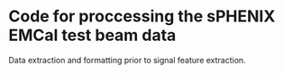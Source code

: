 # Code for proccessing the sPHENIX EMCal test beam data

Data extraction and formatting prior to signal feature extraction.
